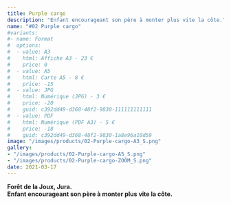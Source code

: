 ```yaml
---
title: Purple cargo
description: "Enfant encourageant son père à monter plus vite la côte."
name: "#02 Purple cargo"
#variants:
#- name: Format
#  options:
#  - value: A3
#    html: Affiche A3 - 23 €
#    price: 0
#  - value: A5
#    html: Carte A5 - 8 €
#    price: -15
#  - value: JPG
#    html: Numérique (JPG) - 3 €
#    price: -20
#    guid: c392dd49-d368-48f2-9830-111111111111
#  - value: PDF
#    html: Numérique (PDF A3) - 5 €
#    price: -18
#    guid: c392dd49-d368-48f2-9830-1a8e96a10d59
image: "/images/products/02-Purple-cargo-A3_S.png"
gallery:
- "/images/products/02-Purple-cargo-A5_S.png"
- "/images/products/02-Purple-cargo-ZOOM_S.png"
date: 2021-03-17
---
```

**Forêt de la Joux, Jura.**  
**Enfant encourageant son père à monter plus vite la côte.**
